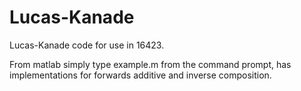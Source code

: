 # Lucas-Kanade
Lucas-Kanade code for use in 16423. 

From matlab simply type example.m from the command prompt, has implementations for forwards additive and inverse composition. 
